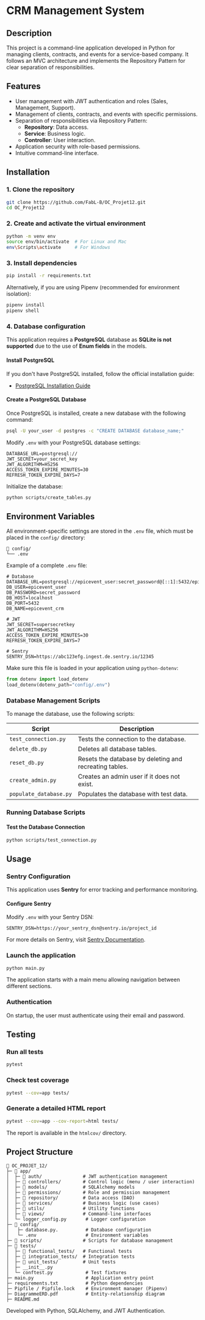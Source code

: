 # CRM Management System

## Description

This project is a command-line application developed in Python for managing clients, contracts, and events for a service-based company. It follows an MVC architecture and implements the Repository Pattern for clear separation of responsibilities.

## Features

- User management with JWT authentication and roles (Sales, Management, Support).
- Management of clients, contracts, and events with specific permissions.
- Separation of responsibilities via Repository Pattern:
  - **Repository**: Data access.
  - **Service**: Business logic.
  - **Controller**: User interaction.
- Application security with role-based permissions.
- Intuitive command-line interface.

## Installation

### 1. Clone the repository

```sh
git clone https://github.com/FabL-B/OC_Projet12.git
cd OC_Projet12
```

### 2. Create and activate the virtual environment

```sh
python -m venv env
source env/bin/activate  # For Linux and Mac
env\Scripts\activate     # For Windows
```

### 3. Install dependencies

```sh
pip install -r requirements.txt
```
Alternatively, if you are using Pipenv (recommended for environment isolation):

```sh
pipenv install
pipenv shell
```

### 4. Database configuration

This application requires a **PostgreSQL** database as **SQLite is not supported** due to the use of **Enum fields** in the models.

#### Install PostgreSQL

If you don't have PostgreSQL installed, follow the official installation guide:

- [PostgreSQL Installation Guide](https://www.postgresql.org/download/)

#### Create a PostgreSQL Database

Once PostgreSQL is installed, create a new database with the following command:

```sh
psql -U your_user -d postgres -c "CREATE DATABASE database_name;"
```

Modify `.env` with your PostgreSQL database settings:

```env
DATABASE_URL=postgresql://
JWT_SECRET=your_secret_key
JWT_ALGORITHM=HS256
ACCESS_TOKEN_EXPIRE_MINUTES=30
REFRESH_TOKEN_EXPIRE_DAYS=7
```

Initialize the database:

```sh
python scripts/create_tables.py
```

## Environment Variables

All environment-specific settings are stored in the `.env` file, which must be placed in the `config/` directory:

```
📂 config/
└── .env
```

Example of a complete `.env` file:

```env
# Database
DATABASE_URL=postgresql://epicevent_user:secret_password@[::1]:5432/epicevent_crm
DB_USER=epicevent_user
DB_PASSWORD=secret_password
DB_HOST=localhost
DB_PORT=5432
DB_NAME=epicevent_crm

# JWT
JWT_SECRET=supersecretkey
JWT_ALGORITHM=HS256
ACCESS_TOKEN_EXPIRE_MINUTES=30
REFRESH_TOKEN_EXPIRE_DAYS=7

# Sentry
SENTRY_DSN=https://abc123efg.ingest.de.sentry.io/12345
```

Make sure this file is loaded in your application using `python-dotenv`:

```python
from dotenv import load_dotenv
load_dotenv(dotenv_path="config/.env")
```

### Database Management Scripts

To manage the database, use the following scripts:

| Script                  | Description |
|-------------------------|-------------|
| `test_connection.py`    | Tests the connection to the database. |
| `delete_db.py`         | Deletes all database tables. |
| `reset_db.py`          | Resets the database by deleting and recreating tables. |
| `create_admin.py`      | Creates an admin user if it does not exist. |
| `populate_database.py` | Populates the database with test data. |

### Running Database Scripts

#### Test the Database Connection
```sh
python scripts/test_connection.py
```

## Usage

### Sentry Configuration

This application uses **Sentry** for error tracking and performance monitoring.

#### Configure Sentry

Modify `.env` with your Sentry DSN:

```env
SENTRY_DSN=https://your_sentry_dsn@sentry.io/project_id
```

For more details on Sentry, visit [Sentry Documentation](https://docs.sentry.io/).

### Launch the application

```sh
python main.py
```

The application starts with a main menu allowing navigation between different sections.

### Authentication

On startup, the user must authenticate using their email and password.

## Testing

### Run all tests

```sh
pytest
```

### Check test coverage

```sh
pytest --cov=app tests/
```

### Generate a detailed HTML report

```sh
pytest --cov=app --cov-report=html tests/
```

The report is available in the `htmlcov/` directory.

## Project Structure

```
📂 OC_PROJET_12/
├─ 📂 app/
│  ├─ 📂 auth/               # JWT authentication management
│  ├─ 📂 controllers/        # Control logic (menu / user interaction)
│  ├─ 📂 models/             # SQLAlchemy models
│  ├─ 📂 permissions/        # Role and permission management
│  ├─ 📂 repository/         # Data access (DAO)
│  ├─ 📂 services/           # Business logic (use cases)
│  ├─ 📂 utils/              # Utility functions
│  ├─ 📂 views/              # Command-line interfaces
│  └─ logger_config.py       # Logger configuration
├─ 📂 config/                
│   ├─ database.py.          # Database configuration
│   └─ .env                  # Environment variables
├─ 📂 scripts/               # Scripts for database management
├─ 📂 tests/
│  ├─ 📂 functional_tests/   # Functional tests
│  ├─ 📂 integration_tests/  # Integration tests
│  ├─ 📂 unit_tests/         # Unit tests
│  ├─ __init__.py
│  └─ conftest.py            # Test fixtures
├─ main.py                   # Application entry point
├─ requirements.txt          # Python dependencies
├─ Pipfile / Pipfile.lock    # Environment manager (Pipenv)
├─ DiagrammeERD.pdf          # Entity-relationship diagram
├─ README.md

```

Developed with Python, SQLAlchemy, and JWT Authentication.